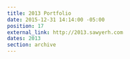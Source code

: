 ```yaml
---
title: 2013 Portfolio
date: 2015-12-31 14:14:00 -05:00
position: 17
external_link: http://2013.sawyerh.com
dates: 2013
section: archive
---
```


